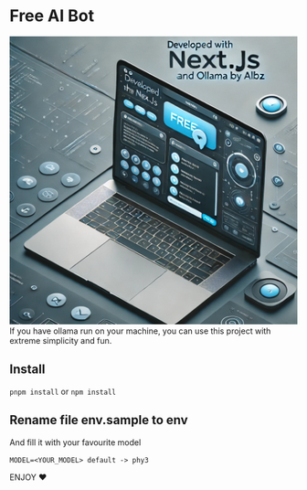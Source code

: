 
# Free AI Bot
![img.png](img.png)
If you have ollama run on your machine, you can use this project with extreme simplicity and fun.

## Install
`pnpm install` or `npm install`

## Rename file env.sample to env
And fill it with your favourite model
```env
MODEL=<YOUR_MODEL> default -> phy3 
```

ENJOY ♥️
